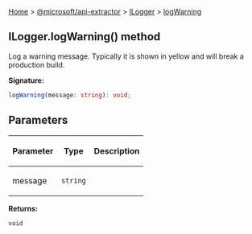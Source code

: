 [Home](./index) &gt; [@microsoft/api-extractor](./api-extractor.md) &gt; [ILogger](./api-extractor.ilogger.md) &gt; [logWarning](./api-extractor.ilogger.logwarning.md)

## ILogger.logWarning() method

Log a warning message. Typically it is shown in yellow and will break a production build.

<b>Signature:</b>

```typescript
logWarning(message: string): void;
```

## Parameters

|  <p>Parameter</p> | <p>Type</p> | <p>Description</p> |
|  --- | --- | --- |
|  <p>message</p> | <p>`string`</p> |  |

<b>Returns:</b>

`void`

